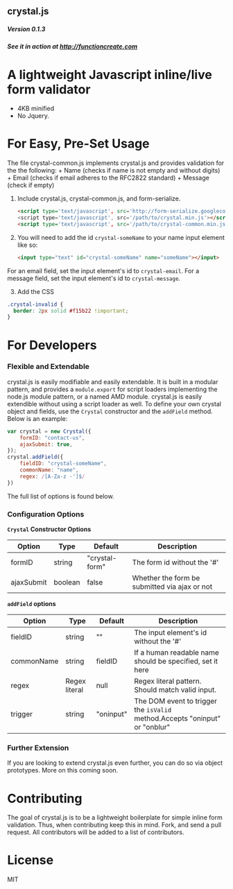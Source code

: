 crystal.js
---
##### Version 0.1.3
##### See it in action at http://functioncreate.com

# A lightweight Javascript inline/live form validator
+ 4KB minified 
+ No Jquery.

# For Easy, Pre-Set Usage
The file crystal-common.js implements crystal.js and provides validation for the the following:
    + Name (checks if name is not empty and without digits)
    + Email (checks if email adheres to the RFC2822 standard)
    + Message (check if empty)

1. Include crystal.js, crystal-common.js, and form-serialize.

    ```html       
    <script type='text/javascript', src='http://form-serialize.googlecode.com/svn/trunk/serialize-0.2.min.js'</script>
    <script type='text/javascript', src='/path/to/crystal.min.js'></script>
    <script type='text/javascript', src='/path/to/crystal-common.min.js'></script>
    ```

2. You will need to add the id `crystal-someName` to your name input element like so:

    ```html
    <input type="text" id="crystal-someName" name="someName"></input>
    ```

For an email field, set the input element's id to `crystal-email`. For a message field, set the input element's id to `crystal-message`. 

3. Add the CSS 
```css
.crystal-invalid {
  border: 2px solid #f15b22 !important;
}
```

# For Developers
### Flexible and Extendable
crystal.js is easily modifiable and easily extendable. It is built in a modular pattern, and provides a `module.export` for script loaders implementing the node.js module pattern, or a named AMD module. crystal.js is easily extendible without using a script loader as well. To define your own crystal object and fields, use the `Crystal` constructor and the `addField` method. Below is an example:

```javascript
var crystal = new Crystal({
    formID: "contact-us",
    ajaxSubmit: true,
});
crystal.addField({
    fieldID: "crystal-someName",
    commonName: "name",
    regex: /[A-Za-z -']$/
})
```

The full list of options is found below.

### Configuration Options
**`Crystal` Constructor Options**

Option | Type | Default | Description
------ | ---- | ------- | -----------
formID | string | "crystal-form" | The form id without the '#'
ajaxSubmit | boolean | false | Whether the form be submitted via ajax or not

**`addField` options**

Option | Type | Default | Description
------ | ---- | ------- | -----------
fieldID | string | "" | The input element's id without the '#'
commonName | string | fieldID | If a human readable name should be specified, set it here
regex | Regex literal | null | Regex literal pattern. Should match valid input.
trigger | string | "oninput" | The DOM event to trigger the `isValid` method.Accepts "oninput" or "onblur"

### Further Extension ###
If you are looking to extend crystal.js even further, you can do so via object prototypes. More on this coming soon.

# Contributing
The goal of crystal.js is to be a lightweight boilerplate for simple inline form validation. Thus, when contributing keep this in mind. Fork, and send a pull request. All contributors will be added to a list of contributors.

# License
MIT
